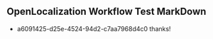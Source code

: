 ## OpenLocalization Workflow Test MarkDown
* a6091425-d25e-4524-94d2-c7aa7968d4c0 
thanks!<!--HONumber=Mar16_HO4-->
